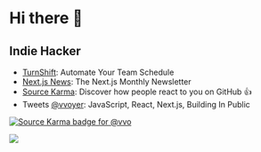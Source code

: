# Hi there 👋

## Indie Hacker

- [TurnShift](https://turnshift.app/): Automate Your Team Schedule
- [Next.js News](https://nextjsnews.com/): The Next.js Monthly Newsletter
- [Source Karma](https://sourcekarma.vercel.app/): Discover how people react to you on GitHub 👍
- Tweets [@vvoyer](https://twitter.com/vvoyer): JavaScript, React, Next.js, Building In Public

[![Source Karma badge for @vvo](https://sourcekarma-og.vercel.app/api/vvo/github)](https://sourcekarma.vercel.app/vvo)

![](https://komarev.com/ghpvc/?username=vvo)
